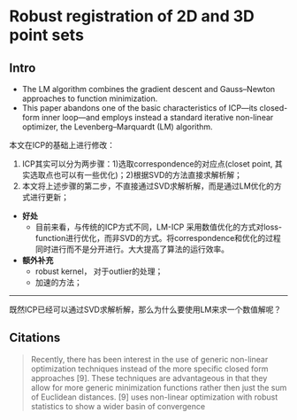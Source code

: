 # Robust registration of 2D and 3D point sets

## Intro

- The LM algorithm combines the gradient descent and Gauss–Newton approaches to function minimization.
- This paper abandons one of the basic characteristics of ICP—its closed-form inner loop—and employs instead a standard iterative non-linear optimizer, the Levenberg–Marquardt (LM) algorithm.

本文在ICP的基础上进行修改：

1. ICP其实可以分为两步骤：1)选取correspondence的对应点(closet point, 其实选取点也可以有一些优化)；2)根据SVD的方法直接求解析解；
2. 本文将上述步骤的第二步，不直接通过SVD求解析解，而是通过LM优化的方式进行更新；

- **好处**
  - 目前来看，与传统的ICP方式不同，LM-ICP 采用数值优化的方式对loss-function进行优化，而非SVD的方式。将correspondence和优化的过程同时进行而不是分开进行。大大提高了算法的运行效率。
- **额外补充**
  - robust kernel， 对于outlier的处理；
  - 加速的方法；

---

既然ICP已经可以通过SVD求解析解，那么为什么要使用LM来求一个数值解呢？



## Citations

> Recently, there has been interest in the use of generic non-linear optimization techniques instead of the more specific closed form approaches [9]. These techniques are advantageous in that they allow for more generic minimization functions rather then just the sum of Euclidean distances. [9] uses non-linear optimization with robust statistics to show a wider basin of
> convergence